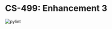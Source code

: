 # CS-499: Enhancement 3
![pylint](https://img.shields.io/badge/PyLint-9.97-yellow?logo=python&logoColor=white)
